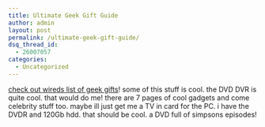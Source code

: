 ```yaml
---
title: Ultimate Geek Gift Guide
author: admin
layout: post
permalink: /ultimate-geek-gift-guide/
dsq_thread_id:
  - 26007057
categories:
  - Uncategorized
---
```

[check out wireds list of geek gifts][1]! some of this stuff is cool. the DVD DVR is quite cool. that would do me! there are 7 pages of cool gadgets and come celebrity stuff too. maybe ill just get me a TV in card for the PC. i have the DVDR and 120Gb hdd. that should be cool. a DVD full of simpsons episodes!

 [1]: http://www.wired.com/wired/archive/11.12/tools.html?tw=wn_tophead_3